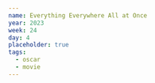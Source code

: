 ```yaml
---
name: Everything Everywhere All at Once
year: 2023
week: 24
day: 4
placeholder: true
tags:
  - oscar
  - movie
---
```

